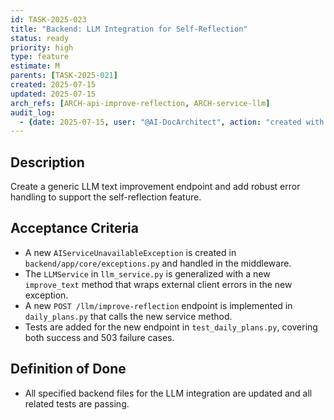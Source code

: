 ```yaml
---
id: TASK-2025-023
title: "Backend: LLM Integration for Self-Reflection"
status: ready
priority: high
type: feature
estimate: M
parents: [TASK-2025-021]
created: 2025-07-15
updated: 2025-07-15
arch_refs: [ARCH-api-improve-reflection, ARCH-service-llm]
audit_log:
  - {date: 2025-07-15, user: "@AI-DocArchitect", action: "created with status ready"}
---
```

## Description
Create a generic LLM text improvement endpoint and add robust error handling to support the self-reflection feature.

## Acceptance Criteria
-   A new `AIServiceUnavailableException` is created in `backend/app/core/exceptions.py` and handled in the middleware.
-   The `LLMService` in `llm_service.py` is generalized with a new `improve_text` method that wraps external client errors in the new exception.
-   A new `POST /llm/improve-reflection` endpoint is implemented in `daily_plans.py` that calls the new service method.
-   Tests are added for the new endpoint in `test_daily_plans.py`, covering both success and 503 failure cases.

## Definition of Done
-   All specified backend files for the LLM integration are updated and all related tests are passing.
